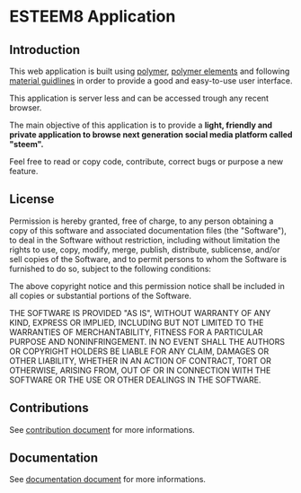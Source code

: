 # ESTEEM8 Application

## Introduction
This web application is built using [polymer](https://www.polymer-project.org/1.0/), [polymer elements](https://elements.polymer-project.org/) and following [material guidlines](https://material.io/guidelines/) in order to provide a good and easy-to-use user interface.

This application is server less and can be accessed trough any recent browser.

The main objective of this application is to provide a **light, friendly and private application to browse next generation social media platform called "steem".**

Feel free to read or copy code, contribute, correct bugs or purpose a new feature.

## License

Permission is hereby granted, free of charge, to any person obtaining a copy of this software and associated documentation files (the "Software"), to deal in the Software without restriction, including without limitation the rights to use, copy, modify, merge, publish, distribute, sublicense, and/or sell copies of the Software, and to permit persons to whom the Software is furnished to do so, subject to the following conditions:

The above copyright notice and this permission notice shall be included in all copies or substantial portions of the Software.

THE SOFTWARE IS PROVIDED "AS IS", WITHOUT WARRANTY OF ANY KIND, EXPRESS OR IMPLIED, INCLUDING BUT NOT LIMITED TO THE WARRANTIES OF MERCHANTABILITY, FITNESS FOR A PARTICULAR PURPOSE AND NONINFRINGEMENT. IN NO EVENT SHALL THE AUTHORS OR COPYRIGHT HOLDERS BE LIABLE FOR ANY CLAIM, DAMAGES OR OTHER LIABILITY, WHETHER IN AN ACTION OF CONTRACT, TORT OR OTHERWISE, ARISING FROM, OUT OF OR IN CONNECTION WITH THE SOFTWARE OR THE USE OR OTHER DEALINGS IN THE SOFTWARE.

## Contributions

See [contribution document](https://github.com/esteem8app/esteem8app.github.io/blob/master/CONTRIBUTING.md) for more informations.

## Documentation

See [documentation document]() for more informations.
